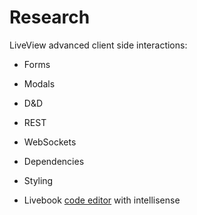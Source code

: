# Research

LiveView advanced client side interactions:

- Forms
- Modals
- D&D
- REST
- WebSockets
- Dependencies
- Styling


- Livebook [code editor](https://github.com/livebook-dev/livebook/blob/39a294abbe3b0e38e2ca8c84745ac4b5cdbbde0f/assets/js/hooks/cell_editor/live_editor.js) with intellisense
